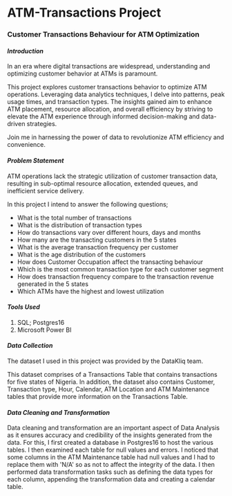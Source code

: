 # ATM-Transactions Project

### Customer Transactions Behaviour for ATM Optimization

#### _Introduction_
In an era where digital transactions are widespread, understanding and optimizing customer behavior at ATMs is paramount.

This project explores customer transactions behavior to optimize ATM operations. Leveraging data analytics techniques, I delve into patterns, peak usage times, and transaction types. The insights gained aim to enhance ATM placement, resource allocation, and overall efficiency by striving to elevate the ATM experience through informed decision-making and data-driven strategies. 

Join me in harnessing the power of data to revolutionize ATM efficiency and convenience.

#### _Problem Statement_
ATM operations lack the strategic utilization of customer transaction data, resulting in sub-optimal resource allocation, extended queues, and inefficient service delivery. 

In this  project I intend to answer the following questions;
+ What is the total number of transactions
+ What is the distribution of transaction types
+ How do transactions vary over different hours, days and months
+ How many are the transacting customers in the 5 states
+ What is the average transaction frequency per customer
+ What is the age distribution of the customers
+ How does Customer Occupation affect the transacting behaviour
+ Which is the most common transaction type for each customer segment
+ How does transaction frequency compare to the transaction revenue generated in the 5 states
+ Which ATMs have the highest and lowest utilization

#### _Tools Used_
1. SQL; Postgres16
2. Microsoft Power BI

#### _Data Collection_
The dataset I used in this project was provided by the DataKliq team. 

This dataset comprises of a Transactions Table that contains transactions for five states of Nigeria. In addition, the dataset also contains Customer, Transaction type, Hour, Calendar, ATM Location and ATM Maintenance tables that provide more information on the Transactions Table.

#### _Data Cleaning and Transformation_
Data cleaning and transformation are an important aspect of Data Analysis as it ensures accuracy and credibility of the insights generated from the data.
For this, I first created a database in Postgres16 to host the various tables. I then examined each table for null values and errors. I noticed that some columns in the ATM Maintenance table had null values and I had to replace them with 'N/A' so as not to affect the integrity  of the data.
I then performed data transformation tasks such as defining the data types for each column, appending the transformation data and creating a calendar table.



